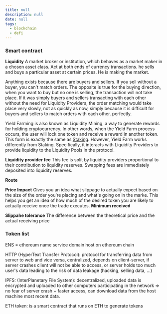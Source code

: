 ```yaml
---
title: null
description: null
date: null
tags:
  - blockchain
  - defi
---
```


### Smart contract

**Liquidity** A market broker or institution, which behaves as a market maker in a chosen asset class. Act at both ends of currency transactions. he sells and buys a particular asset at certain prices. He is making the market.

Anything exists because there are buyers and sellers. If you sell without a buyer, you can't match orders. The opposite is true for the buying direction, when you want to buy but no one is selling, the transaction will not take place. If it was simply buyers and sellers transacting with each other without the need for Liquidity Providers, the order matching would take place very slowly, not as quickly as now, simply because it is difficult for buyers and sellers to match orders with each other. perfectly.

Yield Farming is also known as Liquidity Mining, a way to generate rewards for holding cryptocurrency. In other words, when the Yield Farm process occurs, the user will lock one token and receive a reward in another token. This form is exactly the same as [Staking](https://cryptoviet.com/staking-la-gi). However, Yield Farm works differently from Staking. Specifically, it interacts with Liquidity Providers to provide liquidity to the Liquidity Pools in the protocol.

**Liquidity provider fee** This fee is split by liquidity providers proportional to their contribution to liquidity reserves. Swapping fees are immediately deposited into liquidity reserves.

**Route**

**Price Impact** Gives you an idea what slippage to actually expect based on the size of the order you're placing and what's going on in the marke. This helps you get an idea of how much of the desired token you are likely to actually receive once the trade executes. **Minimum received**

**Slippahe tolerance** The difference between the theoretical price and the actual receiving price

### Token list

ENS = ethereum name service domain host on ethereum chain

HTTP (HyperText Transfer Protocol): protocol for transferring data from server to web and vice versa, centralized, depends on client-server, if server crashes client will not be able to access, or server holds too much user's data leading to the risk of data leakage (hacking, selling data, ...)

IPFS: (InterPlanetary File System): decentralized, uploaded data is encrypted and uploaded to other computers participating in the network => no fear of server crash + faster access, can download data from the host machine most recent data.

ETH token: is a smart contract that runs on ETH to generate tokens
